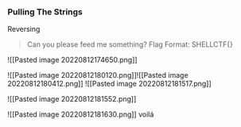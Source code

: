 ### Pulling The Strings
Reversing
> Can you please feed me something? Flag Format: SHELLCTF{}

![[Pasted image 20220812174650.png]]


![[Pasted image 20220812180120.png]]![[Pasted image 20220812180412.png]]
![[Pasted image 20220812181517.png]]


![[Pasted image 20220812181552.png]]

![[Pasted image 20220812181630.png]]
voilá
